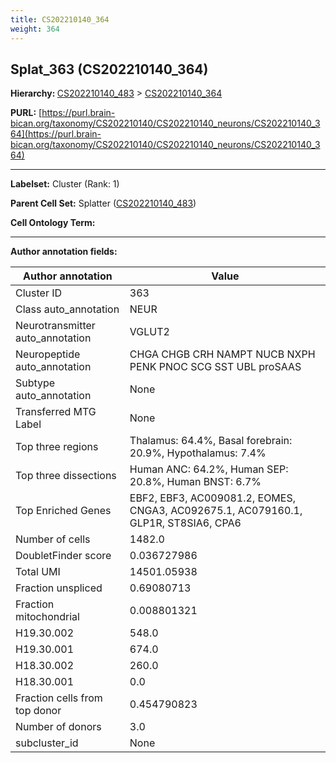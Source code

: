 ```yaml
---
title: CS202210140_364
weight: 364
---
```

## Splat_363 (CS202210140_364)
<b>Hierarchy: </b>
[CS202210140_483](../CS202210140_483) >
[CS202210140_364](../CS202210140_364)

**PURL:** [https://purl.brain-bican.org/taxonomy/CS202210140/CS202210140_neurons/CS202210140_364](https://purl.brain-bican.org/taxonomy/CS202210140/CS202210140_neurons/CS202210140_364)

---


**Labelset:** Cluster (Rank: 1)

**Parent Cell Set:** Splatter ([CS202210140_483](../CS202210140_483))



**Cell Ontology Term:** 

[MARKER GENES.]: #


---

[TRANSFERRED ANNOTATIONS.]: #


[AUTHOR ANNOTATION FIELDS.]: #


**Author annotation fields:**

| Author annotation | Value |
|-------------------|-------|
|Cluster ID|363|
|Class auto_annotation|NEUR|
|Neurotransmitter auto_annotation|VGLUT2|
|Neuropeptide auto_annotation|CHGA CHGB CRH NAMPT NUCB NXPH PENK PNOC SCG SST UBL proSAAS|
|Subtype auto_annotation|None|
|Transferred MTG Label|None|
|Top three regions|Thalamus: 64.4%, Basal forebrain: 20.9%, Hypothalamus: 7.4%|
|Top three dissections|Human ANC: 64.2%, Human SEP: 20.8%, Human BNST: 6.7%|
|Top Enriched Genes|EBF2, EBF3, AC009081.2, EOMES, CNGA3, AC092675.1, AC079160.1, GLP1R, ST8SIA6, CPA6|
|Number of cells|1482.0|
|DoubletFinder score|0.036727986|
|Total UMI|14501.05938|
|Fraction unspliced|0.69080713|
|Fraction mitochondrial|0.008801321|
|H19.30.002|548.0|
|H19.30.001|674.0|
|H18.30.002|260.0|
|H18.30.001|0.0|
|Fraction cells from top donor|0.454790823|
|Number of donors|3.0|
|subcluster_id|None|
